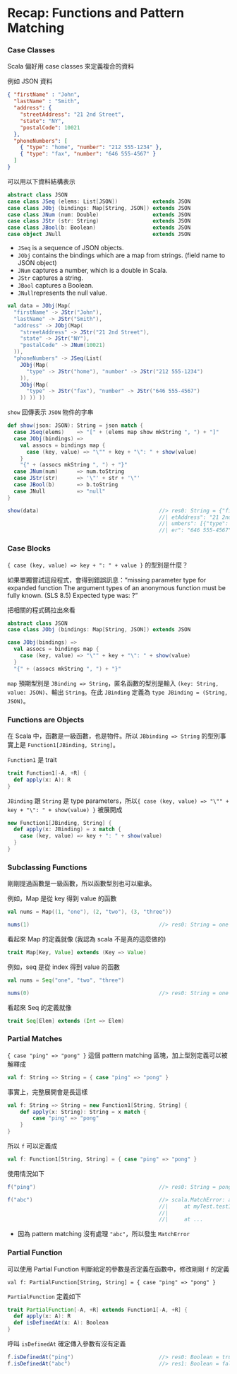 # Recap: Functions and Pattern Matching

### Case Classes

Scala 偏好用 case classes 來定義複合的資料

例如 JSON 資料
```json
{ "firstName" : "John",
  "lastName" : "Smith",
  "address": {
    "streetAddress": "21 2nd Street",
    "state": "NY",
    "postalCode": 10021
  },
  "phoneNumbers": [
    { "type": "home", "number": "212 555-1234" },
    { "type": "fax", "number": "646 555-4567" }
  ]
}
```

可以用以下資料結構表示
```scala
abstract class JSON
case class JSeq (elems: List[JSON])           extends JSON
case class JObj (bindings: Map[String, JSON]) extends JSON
case class JNum (num: Double)                 extends JSON
case class JStr (str: String)                 extends JSON
case class JBool(b: Boolean)                  extends JSON
case object JNull                             extends JSON
```
- `JSeq` is a sequence of JSON objects.
- `JObj` contains the bindings which are a map from strings. (field name to JSON object)
- `JNum` captures a number, which is a double in Scala.
- `JStr` captures a string.
- `JBool` captures a Boolean.
- `JNull`represents the null value.

```scala
val data = JObj(Map(
  "firstName" -> JStr("John"),
  "lastName" -> JStr("Smith"),
  "address" -> JObj(Map(
    "streetAddress" -> JStr("21 2nd Street"),
    "state" -> JStr("NY"),
    "postalCode" -> JNum(10021)
  )),
  "phoneNumbers" -> JSeq(List(
    JObj(Map(
      "type" -> JStr("home"), "number" -> JStr("212 555-1234")
    )),
    JObj(Map(
      "type" -> JStr("fax"), "number" -> JStr("646 555-4567")
    )) )) ))
```

`show` 回傳表示 `JSON` 物件的字串
```scala
def show(json: JSON): String = json match {
  case JSeq(elems)    => "[" + (elems map show mkString ", ") + "]"
  case JObj(bindings) =>
    val assocs = bindings map {
      case (key, value) => "\"" + key + "\": " + show(value)
    }
    "{" + (assocs mkString ", ") + "}"
  case JNum(num)      => num.toString
  case JStr(str)      => '\"' + str + '\"'
  case JBool(b)       => b.toString
  case JNull          => "null"
}

show(data)                                      //> res0: String = {"firstName": "John", "lastName": "Smith", "address": {"stre
                                                //| etAddress": "21 2nd Street", "state": "NY", "postalCode": 10021.0}, "phoneN
                                                //| umbers": [{"type": "home", "number": "212 555-1234"}, {"type": "fax", "numb
                                                //| er": "646 555-4567"}]}
```

### Case Blocks

`{ case (key, value) => key + ": " + value }` 的型別是什麼？

如果單獨嘗試這段程式，會得到錯誤訊息：“missing parameter type for expanded function The argument types of an anonymous function must be fully known. (SLS 8.5) Expected type was: ?”

把相關的程式碼拉出來看
```scala
abstract class JSON
case class JObj (bindings: Map[String, JSON]) extends JSON

case JObj(bindings) =>
  val assocs = bindings map {
    case (key, value) => "\"" + key + "\": " + show(value)
  }
  "{" + (assocs mkString ", ") + "}"
```

`map` 預期型別是 `JBinding => String`，匿名函數的型別是輸入 `(key: String, value: JSON)`、輸出 `String`。在此 `JBinding` 定義為 `type JBinding = (String, JSON)`。

### Functions are Objects

在 Scala 中，函數是一級函數，也是物件。所以 `JBbinding => String` 的型別事實上是 `Function1[JBinding, String]`。

`Function1` 是 trait
```scala
trait Function1[-A, +R] {
  def apply(x: A): R
}
```

`JBinding` 跟 `String` 是 type parameters，所以`{ case (key, value) => "\"" + key + "\": " + show(value) }` 被展開成
```scala
new Function1[JBinding, String] {
  def apply(x: JBinding) = x match {
    case (key, value) => key + ": " + show(value)
  }
}
```

### Subclassing Functions

剛剛提過函數是一級函數，所以函數型別也可以繼承。

例如，Map 是從 key 得到 value 的函數
```scala
val nums = Map((1, "one"), (2, "two"), (3, "three"))

nums(1)                                         //> res0: String = one
```

看起來 Map 的定義就像 (我認為 scala 不是真的這麼做的)
```scala
trait Map[Key, Value] extends (Key => Value)
```

例如，seq 是從 index 得到 value 的函數
```scala
val nums = Seq("one", "two", "three")

nums(0)                                         //> res0: String = one
```

看起來 Seq 的定義就像
```scala
trait Seq[Elem] extends (Int => Elem)
```

### Partial Matches

`{ case "ping" => "pong" }` 這個 pattern matching 區塊，加上型別定義可以被解釋成
```scala
val f: String => String = { case "ping" => "pong" }
```

事實上，完整展開會是長這樣
```scala
val f: String => String = new Function1[String, String] {
	def apply(x: String): String = x match {
		case "ping" => "pong"
	}
}
```

所以 `f` 可以定義成
```scala
val f: Function1[String, String] = { case "ping" => "pong" }
```

使用情況如下
```scala
f("ping")                                       //> res0: String = pong

f("abc")                                        //> scala.MatchError: abc (of class java.lang.String)
                                                //| 	at myTest.test17$$anonfun$main$1$$anonfun$1.apply(myTest.test17.scala:8)
                                                //| 
                                                //| 	at ...
```
- 因為 pattern matching 沒有處理 `"abc"`，所以發生 `MatchError`

### Partial Function

可以使用 Partial Function 判斷給定的參數是否定義在函數中，修改剛剛 `f` 的定義
```
val f: PartialFunction[String, String] = { case "ping" => "pong" }
```

`PartialFunction` 定義如下
```scala
trait PartialFunction[-A, +R] extends Function1[-A, +R] {
  def apply(x: A): R
  def isDefinedAt(x: A): Boolean
}
```

呼叫 `isDefinedAt` 確定傳入參數有沒有定義
```scala
f.isDefinedAt("ping")                           //> res0: Boolean = true
f.isDefinedAt("abc")                            //> res1: Boolean = false
```

